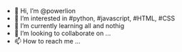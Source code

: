 - 👋 Hi, I’m @powerlion
- 👀 I’m interested in #python, #javascript, #HTML, #CSS
- 🌱 I’m currently learning all and nothig
- 💞️ I’m looking to collaborate on ...
- 📫 How to reach me ...

<!---
powerlion/powerlion is a ✨ special ✨ repository because its `README.md` (this file) appears on your GitHub profile.
You can click the Preview link to take a look at your changes.
--->
